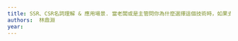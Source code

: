 ```yaml
---
title: SSR、CSR名詞理解 & 應用場景. 當老闆或是主管問你為什麼選擇這個技術時，如果支支吾吾打不出來就遜掉了；理解為什麼… | by 林鼎淵 | Dean Lin | Medium
authors:  林鼎淵
year: 
---
```


